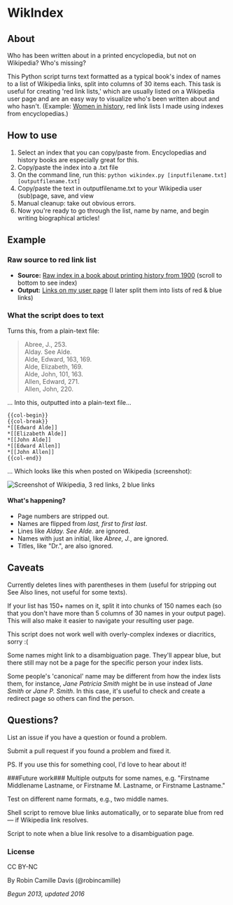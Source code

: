 # WikIndex

## About 
Who has been written about in a printed encyclopedia, but not on Wikipedia? Who's missing?

This Python script turns text formatted as a typical book's index of names to a list of Wikipedia links, split into columns of 30 items each. This task is useful for creating 'red link lists,' which are usually listed on a Wikipedia user page and are an easy way to visualize who's been written about and who hasn't. (Example: [Women in history](https://en.wikipedia.org/wiki/User:Rcamilled/Redlinks/Women_in_history), red link lists I made using indexes from encyclopedias.)

## How to use
1. Select an index that you can copy/paste from. Encyclopedias and history books are especially great for this.
1. Copy/paste the index into a .txt file
1. On the command line, run this:
```python wikindex.py [inputfilename.txt] [outputfilename.txt]```
1. Copy/paste the text in outputfilename.txt to your Wikipedia user (sub)page, save, and view
1. Manual cleanup: take out obvious errors.
1. Now you're ready to go through the list, name by name, and begin writing biographical articles! 

## Example 
### Raw source to red link list
- **Source:** [Raw index in a book about printing history from 1900](http://www.gutenberg.org/files/20393/20393-h/20393-h.htm) (scroll to bottom to see index)
- **Output:** [Links on my user page](https://en.wikipedia.org/wiki/User:Rcamilled/Redlinks/Printers#Entities_mentioned_in_Plomer) (I later split them into lists of red & blue links)

### What the script does to text
Turns this, from a plain-text file:
>Abree, J., 253.<br/>Alday. See Alde.<br/>Alde, Edward, 163, 169.<br/>Alde, Elizabeth, 169.<br/>Alde, John, 101, 163.<br/>Allen, Edward, 271.<br/>Allen, John, 220.<br/>

... Into this, outputted into a plain-text file...
```
{{col-begin}}
{{col-break}}
*[[Edward Alde]]
*[[Elizabeth Alde]]
*[[John Alde]]
*[[Edward Allen]]
*[[John Allen]]
{{col-end}}
```

... Which looks like this when posted on Wikipedia (screenshot): 

![Screenshot of Wikipedia, 3 red links, 2 blue links](http://i.imgur.com/btuhJ7p.png)


#### What's happening?
- Page numbers are stripped out.
- Names are flipped from *last, first* to *first last*. 
- Lines like *Alday. See Alde.* are ignored. 
- Names with just an initial, like *Abree, J.*, are ignored. 
- Titles, like "Dr.", are also ignored.

## Caveats 
Currently deletes lines with parentheses in them (useful for stripping out See Also lines, not useful for some texts). 

If your list has 150+ names on it, split it into chunks of 150 names each (so that you don't have more than 5 columns of 30 names in your output page). This will also make it easier to navigate your resulting user page.

This script does not work well with overly-complex indexes or diacritics, sorry :(

Some names might link to a disambiguation page. They'll appear blue, but there still may not be a page for the specific person your index lists. 

Some people's 'canonical' name may be different from how the index lists them, for instance, *Jane Patricia Smith* might be in use instead of *Jane Smith* or *Jane P. Smith*. In this case, it's useful to check and create a redirect page so others can find the person.

## Questions?
List an issue if you have a question or found a problem. 

Submit a pull request if you found a problem and fixed it.

PS. If you use this for something cool, I'd love to hear about it! 

###Future work###
Multiple outputs for some names, e.g. "Firstname Middlename Lastname, or Firstname M. Lastname, or Firstname Lastname."

Test on different name formats, e.g., two middle names. 

Shell script to remove blue links automatically, or to separate blue from red — if Wikipedia link resolves.

Script to note when a blue link resolve to a disambiguation page.

### License 
CC BY-NC

By Robin Camille Davis (@robincamille)

*Begun 2013, updated 2016*
